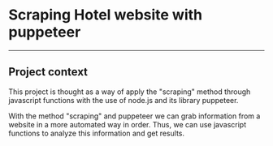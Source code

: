 Scraping Hotel website with puppeteer
============

***

## Project context

This project is thought as a way of apply the "scraping" method through javascript functions with the use of node.js and its library puppeteer.

With the method "scraping" and puppeteer we can grab information from a website in a more automated way in order. Thus, we can use javascript functions to analyze this information and get results.

